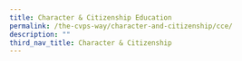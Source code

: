 ```yaml
---
title: Character & Citizenship Education
permalink: /the-cvps-way/character-and-citizenship/cce/
description: ""
third_nav_title: Character & Citizenship
---
```

